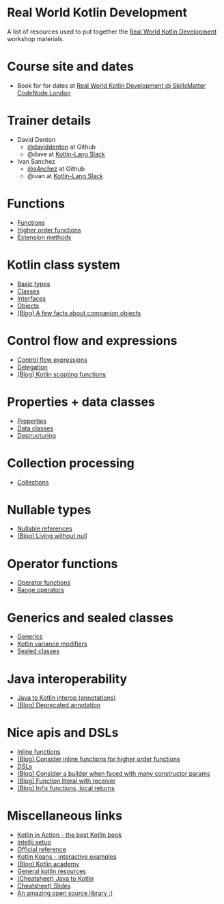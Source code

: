 # Real World Kotlin Development

A list of resources used to put together the [Real World Kotlin Development](https://skillsmatter.com/courses/602-real-world-kotlin-development-workshop) workshop materials.

# Course site and dates
- Book for for dates at [Real World Kotlin Development @ SkillsMatter CodeNode London](https://skillsmatter.com/courses/602-real-world-kotlin-development-workshop) 

# Trainer details
- David Denton
    - [@daviddenton](https://github.com/daviddenton) at Github
    - @dave at [Kotlin-Lang Slack](http://slack.kotlinlang.org/)
- Ivan Sanchez
    - [@s4nchez](https://github.com/s4nchez) at Github
    - @ivan at [Kotlin-Lang Slack](http://slack.kotlinlang.org/)

# Functions
- [Functions](http://kotlinlang.org/docs/reference/functions.html)
- [Higher order functions](http://kotlinlang.org/docs/reference/lambdas.html)
- [Extension methods](http://kotlinlang.org/docs/reference/extensions.html)

# Kotlin class system
- [Basic types](http://kotlinlang.org/docs/reference/basic-types.html)
- [Classes](http://kotlinlang.org/docs/reference/classes.html)
- [Interfaces](http://kotlinlang.org/docs/reference/interfaces.html)
- [Objects](http://kotlinlang.org/docs/reference/object-declarations.html)
- [(Blog) A few facts about companion objects](https://blog.kotlin-academy.com/a-few-facts-about-companion-objects-37e18429b725)

# Control flow and expressions
- [Control flow expressions](http://kotlinlang.org/docs/reference/control-flow.html)
- [Delegation](http://kotlinlang.org/docs/reference/delegation.html)
- [(Blog) Kotlin scopting functions](https://kotlinexpertise.com/coping-with-kotlins-scope-functions/)

# Properties + data classes
- [Properties](http://kotlinlang.org/docs/reference/properties.html)
- [Data classes](http://kotlinlang.org/docs/reference/data-classes.html)
- [Destructuring](http://kotlinlang.org/docs/reference/multi-declarations.html)

# Collection processing
- [Collections](http://kotlinlang.org/docs/reference/collections.html)

# Nullable types
- [Nullable references](http://kotlinlang.org/docs/reference/null-safety.html)
- [(Blog) Living without null](https://blog.kotlin-academy.com/living-without-null-da9b695c908b)

# Operator functions
- [Operator functions](http://kotlinlang.org/docs/reference/operator-overloading.html)
- [Range operators](http://kotlinlang.org/docs/reference/ranges.html)

# Generics and sealed classes
- [Generics](http://kotlinlang.org/docs/reference/generics.html)
- [Kotlin variance modifiers](https://blog.kotlin-academy.com/kotlin-generics-variance-modifiers-36b82c7caa39)
- [Sealed classes](http://kotlinlang.org/docs/reference/sealed-classes.html)

# Java interoperability
- [Java to Kotlin interop (annotations)](http://kotlinlang.org/docs/reference/java-to-kotlin-interop.html)
- [(Blog) Deprecated annotation](https://nklmish.wordpress.com/2017/10/22/deprecated-in-kotlin/)

# Nice apis and DSLs
- [Inline functions](http://kotlinlang.org/docs/reference/inline-functions.html)
- [(Blog) Consider inline functions for higher order functions](https://blog.kotlin-academy.com/effective-kotlin-consider-inline-modifier-for-higher-order-functions-758afcaffc11)
- [DSLs](http://kotlinlang.org/docs/reference/type-safe-builders.html)
- [(Blog) Consider a builder when faced with many constructor params](https://blog.kotlin-academy.com/effective-java-in-kotlin-item-2-consider-a-builder-when-faced-with-many-constructor-parameters-1927e69608e1)
- [(Blog) Function literal with receiver](https://blog.kotlin-academy.com/programmer-dictionary-function-literal-with-receiver-vs-function-type-with-receiver-cc21dba0f4ff)
- [(Blog) Infix functions, local returns](http://thetechnocafe.com/more-about-functions-in-kotlin/)

# Miscellaneous links
- [Kotlin in Action - the best Kotlin book](https://www.manning.com/books/kotlin-in-action)
- [Intellij setup](http://kotlinlang.org/docs/tutorials/getting-started.html)
- [Official reference](http://kotlinlang.org/docs/reference/)
- [Kotlin Koans - interactive examples](https://try.kotlinlang.org/#/Kotlin%20Koans/Introduction/Hello,%20world!/Task.kt)
- [(Blog) Kotlin academy](https://blog.kotlin-academy.com/)
- [General kotlin resources](https://kotlin.link/)
- [(Cheatsheet) Java to Kotlin](https://fabiomsr.github.io/from-java-to-kotlin/)
- [Cheatsheet) Slides](https://speakerdeck.com/agiuliani/kotlin-cheat-sheet)
- [An amazing open source library :)](https://www.http4k.org/blog/meet_http4k/)